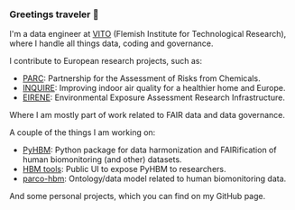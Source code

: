 ### Greetings traveler 👋

I'm a data engineer at [VITO](https://ror.org/04gq0w522) (Flemish Institute for Technological Research), where I handle all things data, coding and governance.

I contribute to European research projects, such as:
- [PARC](https://www.eu-parc.eu/): Partnership for the Assessment of Risks from Chemicals.
- [INQUIRE](https://inquire-he.eu/): Improving indoor air quality for a healthier home and Europe.
- [EIRENE](https://www.eirene-ri.eu/): Environmental Exposure Assessment Research Infrastructure.

Where I am mostly part of work related to FAIR data and data governance. 

A couple of the things I am working on:
- [PyHBM](https://rubenpeeters.github.io/portfolio/01_pyhbm/): Python package for data harmonization and FAIRification of human biomonitoring (and other) datasets.
- [HBM tools](https://rubenpeeters.github.io/portfolio/02_hbm-tools/): Public UI to expose PyHBM to researchers.
- [parco-hbm](https://github.com/eu-parc/parco-hbm): Ontology/data model related to human biomonitoring data.

And some personal projects, which you can find on my GitHub page.

